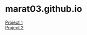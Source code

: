 # marat03.github.io

<a href="https://marat03.github.io/Project1/">Project 1</a><br>
<a href="">Project 2</a>
